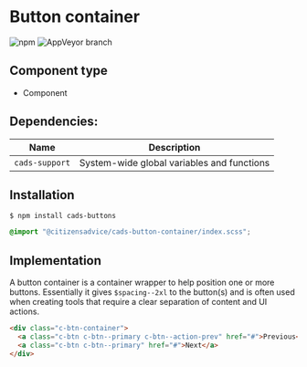 # Button container

![npm](https://img.shields.io/npm/v/:package.svg)
![AppVeyor branch](https://img.shields.io/appveyor/ci/:user/:repo/:branch.svg)

## Component type

- Component

## Dependencies:

| Name            | Description                                |
| --------------- | ------------------------------------------ |
| `cads-support` | System-wide global variables and functions |

## Installation

```
$ npm install cads-buttons
```

```scss
@import "@citizensadvice/cads-button-container/index.scss";
```

## Implementation

A button container is a container wrapper to help position one or more buttons. Essentially it gives `$spacing--2xl` to the button(s) and is often used when creating tools that require a clear separation of content and UI actions.

<!-- prettier-ignore-start -->
```html
<div class="c-btn-container">
  <a class="c-btn c-btn--primary c-btn--action-prev" href="#">Previous</a>
  <a class="c-btn c-btn--primary" href="#">Next</a>
</div>
```
<!-- prettier-ignore-end -->
